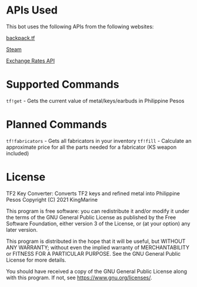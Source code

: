 APIs Used
======
This bot uses the following APIs from the following websites:

[backpack.tf](backpack.tf)

[Steam](steampowered.com)

[Exchange Rates API](exchangeratesapi.io)

Supported Commands
======
`tf!get` - Gets the current value of metal/keys/earbuds in Philippine Pesos

Planned Commands
======
`tf!fabricators` - Gets all fabricators in your inventory
`tf!fill` - Calculate an approximate price for all the parts needed for a fabricator (KS weapon included)

License
======
TF2 Key Converter: Converts TF2 keys and refined metal into Philippine Pesos
Copyright (C) 2021  KingMarine

This program is free software: you can redistribute it and/or modify
it under the terms of the GNU General Public License as published by
the Free Software Foundation, either version 3 of the License, or
(at your option) any later version.

This program is distributed in the hope that it will be useful,
but WITHOUT ANY WARRANTY; without even the implied warranty of
MERCHANTABILITY or FITNESS FOR A PARTICULAR PURPOSE.  See the
GNU General Public License for more details.

You should have received a copy of the GNU General Public License
along with this program.  If not, see <https://www.gnu.org/licenses/>.
